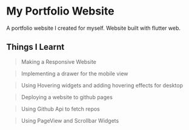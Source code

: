# My Portfolio Website

A portfolio website I created for myself. Website built with flutter web.

## Things I Learnt

> Making a Responsive Website

> Implementing a drawer for the mobile view

> Using Hovering widgets and adding hovering effects for desktop

> Deploying a website to github pages

> Using Github Api to fetch repos

> Using PageView and Scrollbar Widgets
